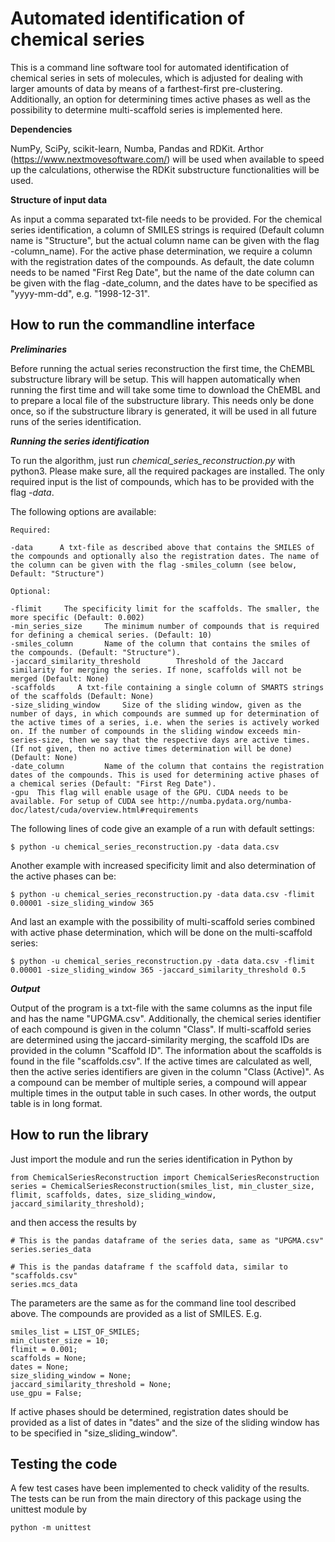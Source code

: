 # Automated identification of chemical series

This is a command line software tool for automated identification of chemical series in sets of molecules, which is adjusted for dealing with larger amounts of data by means of a farthest-first pre-clustering. Additionally, an option for determining times active phases as well as the possibility to determine multi-scaffold series is implemented here. 

**Dependencies**

NumPy, SciPy, scikit-learn, Numba, Pandas and RDKit. Arthor (https://www.nextmovesoftware.com/) will be used when available to speed up the calculations, otherwise the RDKit substructure functionalities will be used.

**Structure of input data**

As input a comma separated txt-file needs to be provided. For the chemical series identification, a column of SMILES strings is required (Default column name is "Structure", but the actual column name can be given with the flag -column_name). For the active phase determination, we require a column with the registration dates of the compounds. As default, the date column needs to be named "First Reg Date", but the name of the date column can be given with the flag -date_column, and the dates have to be specified as "yyyy-mm-dd", e.g. "1998-12-31".

## How to run the commandline interface ##

***Preliminaries***

Before running the actual series reconstruction the first time, the ChEMBL substructure library will be setup. This will happen automatically when running the first time and will take some time to download the ChEMBL and to prepare a local file of the substructure library. This needs only be done once, so if the substructure library is generated, it will be used in all future runs of the series identification.

***Running the series identification***

To run the algorithm, just run *chemical_series_reconstruction.py* with python3. Please make sure, all the required packages are installed. The only required input is the list of compounds, which has to be provided with the flag *-data*. 

The following options are available:

    Required:
 
    -data      A txt-file as described above that contains the SMILES of the compounds and optionally also the registration dates. The name of the column can be given with the flag -smiles_column (see below, Default: "Structure")

    Optional:

    -flimit     The specificity limit for the scaffolds. The smaller, the more specific (Default: 0.002)
    -min_series_size     The minimum number of compounds that is required for defining a chemical series. (Default: 10)
    -smiles_column       Name of the column that contains the smiles of the compounds. (Default: "Structure").
    -jaccard_similarity_threshold        Threshold of the Jaccard similarity for merging the series. If none, scaffolds will not be merged (Default: None)
    -scaffolds     A txt-file containing a single column of SMARTS strings of the scaffolds (Default: None)
    -size_sliding_window     Size of the sliding window, given as the number of days, in which compounds are summed up for determination of the active times of a series, i.e. when the series is actively worked on. If the number of compounds in the sliding window exceeds min-series-size, then we say that the respective days are active times. (If not given, then no active times determination will be done) (Default: None)
    -date_column         Name of the column that contains the registration dates of the compounds. This is used for determining active phases of a chemical series (Default: "First Reg Date").
    -gpu  This flag will enable usage of the GPU. CUDA needs to be available. For setup of CUDA see http://numba.pydata.org/numba-doc/latest/cuda/overview.html#requirements

The following lines of code give an example of a run with default settings:

    $ python -u chemical_series_reconstruction.py -data data.csv

Another example with increased specificity limit and also determination of the active phases can be:

    $ python -u chemical_series_reconstruction.py -data data.csv -flimit 0.00001 -size_sliding_window 365

And last an example with the possibility of multi-scaffold series combined with active phase determination, which will be done on the multi-scaffold series:

    $ python -u chemical_series_reconstruction.py -data data.csv -flimit 0.00001 -size_sliding_window 365 -jaccard_similarity_threshold 0.5

***Output***

Output of the program is a txt-file with the same columns as the input file and has the name "UPGMA.csv". Additionally, the chemical series identifier of each compound is given in the column "Class". If multi-scaffold series are determined using the jaccard-similarity merging, the scaffold IDs are provided in the column "Scaffold ID". The information about the scaffolds is found in the file "scaffolds.csv".
If the active times are calculated as well, then the active series identifiers are given in the column "Class (Active)". 
As a compound can be member of multiple series, a compound will appear multiple times in the output table in such cases. In other words, the output table is in long format.  
    

## How to run the library ##

Just import the module and run the series identification in Python by

    from ChemicalSeriesReconstruction import ChemicalSeriesReconstruction
    series = ChemicalSeriesReconstruction(smiles_list, min_cluster_size, flimit, scaffolds, dates, size_sliding_window, jaccard_similarity_threshold);

and then access the results by

    # This is the pandas dataframe of the series data, same as "UPGMA.csv"
    series.series_data

    # This is the pandas dataframe f the scaffold data, similar to "scaffolds.csv"
    series.mcs_data

The parameters are the same as for the command line tool described above. The compounds are provided as a list of SMILES. E.g. 

    smiles_list = LIST_OF_SMILES;
    min_cluster_size = 10;
    flimit = 0.001;
    scaffolds = None;
    dates = None;
    size_sliding_window = None;
    jaccard_similarity_threshold = None; 
    use_gpu = False;

If active phases should be determined, registration dates should be provided as a list of dates in "dates" and the size of the sliding window has to be specified in "size_sliding_window".

## Testing the code ##

A few test cases have been implemented to check validity of the results. The tests can be run from the main directory of this package using the unittest module by
    
    python -m unittest
